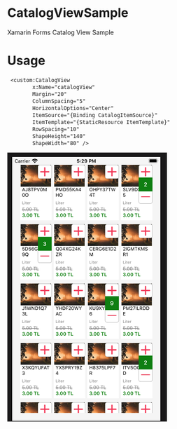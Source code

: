 # CatalogViewSample
Xamarin Forms Catalog View Sample

# Usage
```
 <custom:CatalogView
        x:Name="catalogView"
        Margin="20"
        ColumnSpacing="5"
        HorizontalOptions="Center"
        ItemSource="{Binding CatalogItemSource}"
        ItemTemplate="{StaticResource ItemTemplate}"
        RowSpacing="10"
        ShapeHeight="140"
        ShapeWidth="80" />
``` 

![alt text](https://github.com/sermetk/CatalogViewSample/blob/master/CatalogViewSS.png)
